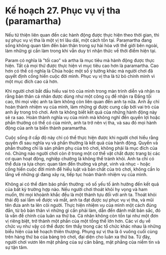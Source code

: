 # Kế hoạch 27. Phục vụ vị tha (paramartha)

Nếu từ thiện liên quan đến các hành động được thực hiện theo thời gian, thì sự phục vụ vị tha là một vị trí lâu dài, một cách tồn tại. Paramartha đang sống không quan tâm đến bản thân trong sự hài hòa với thế giới bên ngoài, làm những gì cần làm trong khi vẫn duy trì nhận thức về thời điểm hiện tại.

Param có nghĩa là "tối cao" và artha là mục tiêu mà hành động được thực hiện. Tất cả mọi thứ được thực hiện vì mục tiêu cao hơn là paramartha. Cao hơn có thể có nghĩa là Chúa hoặc một số ý tưởng khác mà người chơi đã quyết định cống hiến cuộc đời mình. Phục vụ vị tha là từ bỏ chính mình vì một mục đích cao cả hơn.

Khi người chơi bắt đầu hiểu vai trò của mình trong màn trình diễn và nhận ra rằng bản thân cá nhân được dùng như một công cụ để nhận ra Đấng tối cao, thì mọi việc anh ta làm không còn liên quan đến anh ta nữa. Anh ấy chỉ hoàn thành nhiệm vụ của mình, làm những gì được cung cấp bởi vai trò của anh ấy trong trò chơi. Anh ta không biết kết quả của những hành động này sẽ ra sao. Hoàn thành nghĩa vụ của mình mà không nghĩ đến quyền lợi hoặc phần thưởng có thể có của mình, anh ta trở nên vị tha, và sau đó mọi hành động của anh ta biến thành paramartha.

Cuộc sống ở cấp độ này chỉ có thể thực hiện được khi người chơi hiểu rằng quyền đi sau nghĩa vụ và phần thưởng là kết quả của hành động. Quyền và phần thưởng chỉ là sản phẩm phụ của trò chơi, không phải là mục đích của nó. Chừng nào người chơi còn ở trong một cơ thể vật chất được trang bị các cơ quan hoạt động, nghiệp chướng là không thể tránh khỏi. Anh ta chỉ có thể đưa ra lựa chọn: quan tâm đến thưởng và phạt, vinh và nhục - hoặc cống hiến cuộc đời mình để hiểu luật và bản chất của trò chơi, không cần lo lắng về những gì đang xảy ra, tiếp tục hoàn thành nhiệm vụ của mình.

Không ai có thể đảm bảo phần thưởng: vô số yếu tố ảnh hưởng đến kết quả của bất kỳ trường hợp nào. Nếu người chơi thoát khỏi hy vọng và ham muốn, thì mọi khoảnh khắc đều là một thành tựu đối với anh ta. Thoát khỏi thái độ sai lầm về được và mất, anh ta đạt được sự phục vụ vị tha, và mũi tên đưa anh ta lên cõi người. Thực hiện nhiệm vụ của mình một cách đúng đắn, từ bỏ bản thân vì những gì cần phải làm, dẫn đến đánh mất bản sắc, đó là vấn đề chính của luân xa thứ ba. Cá nhân không còn tồn tại như một đơn vị riêng biệt, trở thành một phần của một tổng thể lớn hơn. Các ví dụ về chức vụ như vậy có thể được tìm thấy trong các tổ chức khác nhau là những biểu hiện của kế hoạch thiên thượng. Phụng sự vị tha là ô vuông cuối cùng trên hàng thứ ba của bảng trò chơi, đại diện cho luân xa thứ ba. Từ đây, người chơi vươn lên mặt phẳng của sự cân bằng, mặt phẳng của niềm tin và sự tận tâm.
